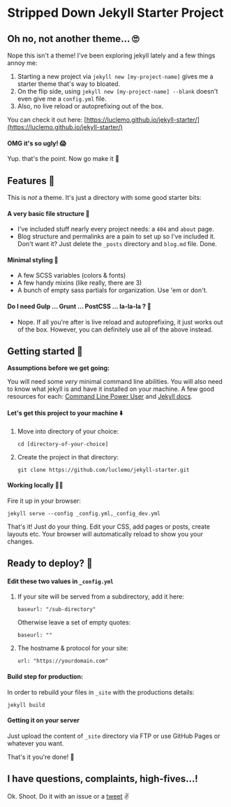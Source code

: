 # Stripped Down Jekyll Starter Project

## Oh no, not another theme… 🙄

Nope this isn't a theme! I've been exploring jekyll lately and a few things annoy me:

1. Starting a new project via `jekyll new [my-project-name]` gives me a starter theme that's way to bloated.
2. On the flip side, using `jekyll new [my-project-name] --blank` doesn't even give me a `config.yml` file.
3. Also, no live reload or autoprefixing out of the box.

You can check it out here: [https://luclemo.github.io/jekyll-starter/](https://luclemo.github.io/jekyll-starter/)

#### OMG it's so ugly! 😱

Yup. that's the point. Now go make it 💅

## Features 🍬

This is _not_ a theme. It's just a directory with some good starter bits:

#### A very basic file structure 📂

- I've included stuff nearly every project needs: a `404` and `about` page.
- Blog structure and permalinks are a pain to set up so I've included it.  
Don't want it? Just delete the `_posts` directory and `blog.md` file. Done. 

#### Minimal styling 🎨

- A few SCSS variables (colors & fonts)
- A few handy mixins (like really, there are 3)
- A bunch of empty sass partials for organization. Use 'em or don't.

#### Do I need Gulp … Grunt … PostCSS … la-la-la ? 👯

- Nope. If all you're after is live reload and autoprefixing, it just works out of the box. However, you can definitely use all of the above instead.

## Getting started 🚦

**Assumptions before we get going:**

You will need some _very_ minimal command line abilities. You will also need to know what jekyll is and have it installed on your machine. A few good resources for each: [Command Line Power User](https://commandlinepoweruser.com/) and [Jekyll docs](https://jekyllrb.com/docs/home/).

#### Let's get this project to your machine ⬇️

1. Move into directory of your choice:

    ```text
    cd [directory-of-your-choice]
    ```

2. Create the project in that directory:

    ```text
    git clone https://github.com/luclemo/jekyll-starter.git
    ```

#### Working locally 👩‍💻

Fire it up in your browser:

```text
jekyll serve --config _config.yml,_config_dev.yml
```

That's it! Just do your thing. Edit your CSS, add pages or posts, create layouts etc. Your browser will automatically reload to show you your changes.

## Ready to deploy? 🚀

#### Edit these two values in `_config.yml`

1. If your site will be served from a subdirectory, add it here:

    ```text
    baseurl: "/sub-directory"
    ```  

    Otherwise leave a set of empty quotes:

    ```text
    baseurl: ""
    ```

2. The hostname & protocol for your site:

    ```text
    url: "https://yourdomain.com"
    ```


#### Build step for production:

In order to rebuild your files in `_site` with the productions details:

```text
jekyll build
```

#### Getting it on your server

Just upload the content of `_site` directory via FTP or use GitHub Pages or whatever you want.

That's it you're done! 👏

## I have questions, complaints, high-fives…!

Ok. Shoot. Do it with an issue or a [tweet](https://twitter.com/luclemo) ✌️